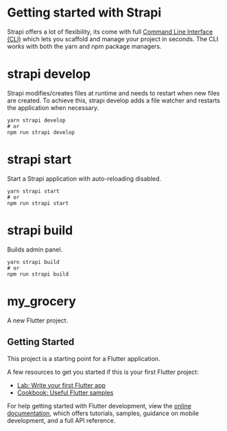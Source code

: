 # Getting started with Strapi

Strapi offers a lot of flexibility, its come with full [Command Line Interface (CLI)](https://docs.strapi.io/dev-docs/cli) which lets you scaffold and manage your project in seconds. The CLI works with both the yarn and npm package managers.

# strapi develop

Strapi modifies/creates files at runtime and needs to restart when new files are created. To achieve this, strapi develop adds a file watcher and restarts the application when necessary.

```
yarn strapi develop 
# or
npm run strapi develop
```

# strapi start

Start a Strapi application with auto-reloading disabled.

```
yarn strapi start
# or
npm run strapi start
```

# strapi build

Builds admin panel.

```
yarn strapi build
# or
npm run strapi build
```

# my_grocery

A new Flutter project.

## Getting Started

This project is a starting point for a Flutter application.

A few resources to get you started if this is your first Flutter project:

- [Lab: Write your first Flutter app](https://docs.flutter.dev/get-started/codelab)
- [Cookbook: Useful Flutter samples](https://docs.flutter.dev/cookbook)

For help getting started with Flutter development, view the
[online documentation](https://docs.flutter.dev/), which offers tutorials,
samples, guidance on mobile development, and a full API reference.
